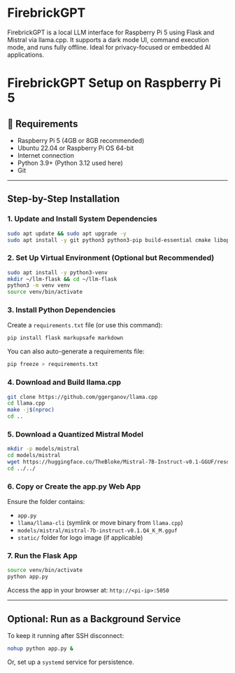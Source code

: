 # FirebrickGPT
FirebrickGPT is a local LLM interface for Raspberry Pi 5 using Flask and Mistral via llama.cpp. It supports a dark mode UI, command execution mode, and runs fully offline. Ideal for privacy-focused or embedded AI applications.

# FirebrickGPT Setup on Raspberry Pi 5

## 🔧 Requirements
- Raspberry Pi 5 (4GB or 8GB recommended)
- Ubuntu 22.04 or Raspberry Pi OS 64-bit
- Internet connection
- Python 3.9+ (Python 3.12 used here)
- Git

---

## Step-by-Step Installation

### 1. Update and Install System Dependencies
```bash
sudo apt update && sudo apt upgrade -y
sudo apt install -y git python3 python3-pip build-essential cmake libopenblas-dev libomp-dev
```

### 2. Set Up Virtual Environment (Optional but Recommended)
```bash
sudo apt install -y python3-venv
mkdir ~/llm-flask && cd ~/llm-flask
python3 -m venv venv
source venv/bin/activate
```

### 3. Install Python Dependencies
Create a `requirements.txt` file (or use this command):
```bash
pip install flask markupsafe markdown
```

You can also auto-generate a requirements file:
```bash
pip freeze > requirements.txt
```

### 4. Download and Build llama.cpp
```bash
git clone https://github.com/ggerganov/llama.cpp
cd llama.cpp
make -j$(nproc)
cd ..
```

### 5. Download a Quantized Mistral Model
```bash
mkdir -p models/mistral
cd models/mistral
wget https://huggingface.co/TheBloke/Mistral-7B-Instruct-v0.1-GGUF/resolve/main/mistral-7b-instruct-v0.1.Q4_K_M.gguf
cd ../../
```

### 6. Copy or Create the app.py Web App
Ensure the folder contains:
- `app.py`
- `llama/llama-cli` (symlink or move binary from `llama.cpp`)
- `models/mistral/mistral-7b-instruct-v0.1.Q4_K_M.gguf`
- `static/` folder for logo image (if applicable)

### 7. Run the Flask App
```bash
source venv/bin/activate
python app.py
```

Access the app in your browser at:
`http://<pi-ip>:5050`

---

## Optional: Run as a Background Service
To keep it running after SSH disconnect:
```bash
nohup python app.py &
```
Or, set up a `systemd` service for persistence.
